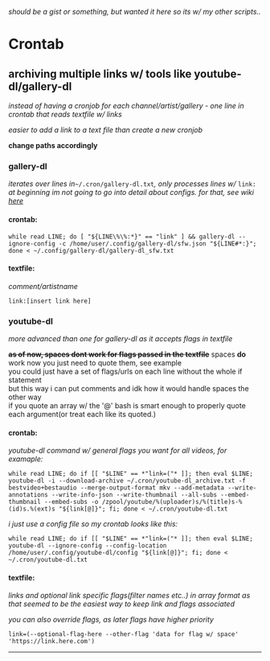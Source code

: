 _should be a gist or something, but wanted it here so its w/ my other scripts.._
# Crontab

## archiving multiple links w/ tools like youtube-dl/gallery-dl

_instead of having a cronjob for each channel/artist/gallery - one line in crontab that reads textfile w/ links_

_easier to add a link to a text file than create a new cronjob_

**change paths accordingly**


### gallery-dl

_iterates over lines in_`~/.cron/gallery-dl.txt`_, only processes lines w/_ `link:` _at beginning_
_im not going to go into detail about configs. for that, see wiki [here](https://github.com/mikf/gallery-dl/tree/master/docs)_

#### crontab:

```
while read LINE; do [ "${LINE\%\%:*}" == "link" ] && gallery-dl --ignore-config -c /home/user/.config/gallery-dl/sfw.json "${LINE#*:}"; done < ~/.config/gallery-dl/gallery-dl_sfw.txt
```

#### textfile:

_comment/artistname_

`link:[insert link here]`


### youtube-dl

_more advanced than one for gallery-dl as it accepts flags in textfile_

~~**as of now, spaces dont work for flags passed in the textfile**~~
spaces **do** work now you just need to quote them, see example
<br>you could just have a set of flags/urls on each line without the whole if statement
<br>but this way i can put comments and idk how it would handle spaces the other way
<br>if you quote an array w/ the '@' bash is smart enough to properly quote each argument(or treat each like its quoted.)

#### crontab:

_youtube-dl command w/ general flags you want for all videos, for examaple:_

```
while read LINE; do if [[ "$LINE" == *"link=("* ]]; then eval $LINE; youtube-dl -i --download-archive ~/.cron/youtube-dl_archive.txt -f bestvideo+bestaudio --merge-output-format mkv --add-metadata --write-annotations --write-info-json --write-thumbnail --all-subs --embed-thumbnail --embed-subs -o /zpool/youtube/%(uploader)s/%(title)s-%(id)s.%(ext)s "${link[@]}"; fi; done < ~/.cron/youtube-dl.txt
```
_i just use a config file so my crontab looks like this:_
```
while read LINE; do if [[ "$LINE" == *"link=("* ]]; then eval $LINE; youtube-dl --ignore-config --config-location /home/user/.config/youtube-dl/config "${link[@]}"; fi; done < ~/.cron/youtube-dl.txt
```

#### textfile:

_links and optional link specific flags(filter names etc..) in array format as that seemed to be the easiest way to keep link and flags associated_

_you can also override flags, as later flags have higher priority_

`link=(--optional-flag-here --other-flag 'data for flag w/ space' 'https://link.here.com')`
<hr>

